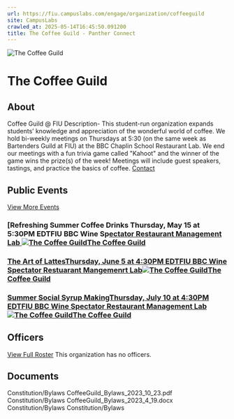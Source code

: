 ```yaml
---
url: https://fiu.campuslabs.com/engage/organization/coffeeguild
site: CampusLabs
crawled_at: 2025-05-14T16:45:50.091200
title: The Coffee Guild - Panther Connect
---
```


![The Coffee Guild](https://se-images.campuslabs.com/clink/images/c67703aa-d5ba-43e4-b8ff-97d879958ea0d2ad1655-114e-4637-b25b-6d006d5251d2.png?preset=med-sq)
# The Coffee Guild
## About
Coffee Guild @ FIU Description-
This student-run organization expands students’ knowledge and appreciation of the wonderful world of coffee. We hold bi-weekly meetings on Thursdays at 5:30 (on the same week as Bartenders Guild at FIU) at the BBC Chaplin School Restaurant Lab. We end our meetings with a fun trivia game called "Kahoot" and the winner of the game wins the prize(s) of the week!
Meetings will include guest speakers, tastings, and practice the basics of coffee.
[Contact](https://fiu.campuslabs.com/engage/organization/coffeeguild/contact)
## Public Events
[View More Events](https://fiu.campuslabs.com/engage/organization/coffeeguild/events)
### [Refreshing Summer Coffee Drinks Thursday, May 15 at 5:30PM EDTFIU BBC Wine Sp[ectator Restaurant Management Lab ![The Coffee Guild](https://se-images.campuslabs.com/clink/images/c67703aa-d5ba-43e4-b8ff-97d879958ea0d2ad1655-114e-4637-b25b-6d006d5251d2.png?preset=small-sq)The Coffee Guild](https://fiu.campuslabs.com/engage/event/11276435)
### [The Art of LattesThursday, June 5 at 4:30PM EDTFIU BBC Wine Spectator Restuarant Mangemenrt Lab![The Coffee Guild](https://se-images.campuslabs.com/clink/images/c67703aa-d5ba-43e4-b8ff-97d879958ea0d2ad1655-114e-4637-b25b-6d006d5251d2.png?preset=small-sq)The Coffee Guild](https://fiu.campuslabs.com/engage/event/11276437)
### [Summer Social Syrup MakingThursday, July 10 at 4:30PM EDTFIU BBC Wine Spectator Restaurant Management Lab![The Coffee Guild](https://se-images.campuslabs.com/clink/images/c67703aa-d5ba-43e4-b8ff-97d879958ea0d2ad1655-114e-4637-b25b-6d006d5251d2.png?preset=small-sq)The Coffee Guild](https://fiu.campuslabs.com/engage/event/11276439)
## Officers
[View Full Roster](https://fiu.campuslabs.com/engage/organization/coffeeguild/roster)
This organization has no officers.
## Documents
[](https://fiu.campuslabs.com/engage/organization/coffeeguild/documents/view/2348336)
Constitution/Bylaws
[](https://fiu.campuslabs.com/engage/organization/coffeeguild/documents/view/2264432)
CoffeeGuild_Bylaws_2023_10_23.pdf
[](https://fiu.campuslabs.com/engage/organization/coffeeguild/documents/view/2212432)
Constitution/Bylaws
[](https://fiu.campuslabs.com/engage/organization/coffeeguild/documents/view/2190794)
CoffeeGuild_Bylaws_2023_4_19.docx
[](https://fiu.campuslabs.com/engage/organization/coffeeguild/documents/view/2102485)
Constitution/Bylaws
[](https://fiu.campuslabs.com/engage/organization/coffeeguild/documents/view/2022835)
Constitution/Bylaws
